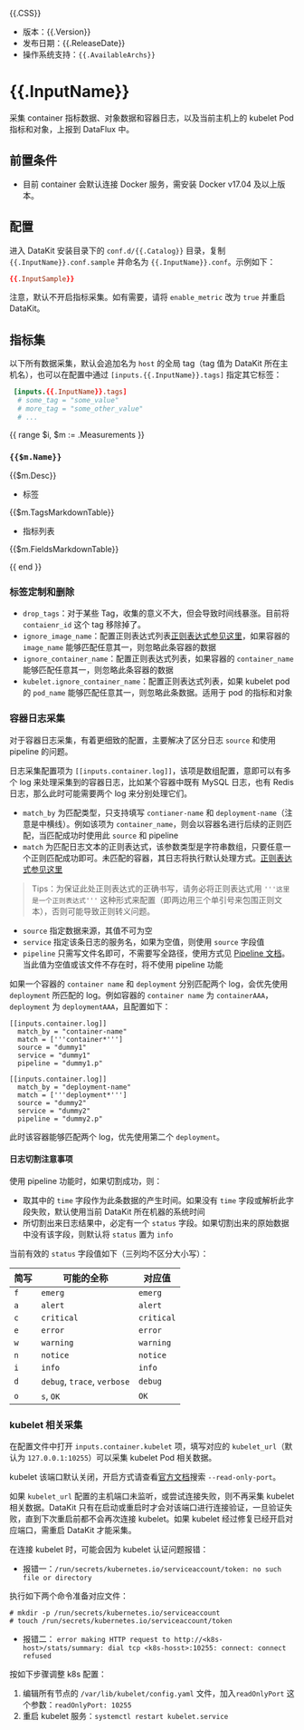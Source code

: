 {{.CSS}}

- 版本：{{.Version}}
- 发布日期：{{.ReleaseDate}}
- 操作系统支持：`{{.AvailableArchs}}`

# {{.InputName}}

采集 container 指标数据、对象数据和容器日志，以及当前主机上的 kubelet Pod 指标和对象，上报到 DataFlux 中。

## 前置条件

- 目前 container 会默认连接 Docker 服务，需安装 Docker v17.04 及以上版本。

## 配置

进入 DataKit 安装目录下的 `conf.d/{{.Catalog}}` 目录，复制 `{{.InputName}}.conf.sample` 并命名为 `{{.InputName}}.conf`。示例如下：

```toml
{{.InputSample}} 
```

注意，默认不开启指标采集。如有需要，请将 `enable_metric` 改为 `true` 并重启 DataKit。

## 指标集

以下所有数据采集，默认会追加名为 `host` 的全局 tag（tag 值为 DataKit 所在主机名），也可以在配置中通过 `[inputs.{{.InputName}}.tags]` 指定其它标签：

``` toml
 [inputs.{{.InputName}}.tags]
  # some_tag = "some_value"
  # more_tag = "some_other_value"
  # ...
```

{{ range $i, $m := .Measurements }}

### `{{$m.Name}}`

{{$m.Desc}}

-  标签

{{$m.TagsMarkdownTable}}

- 指标列表

{{$m.FieldsMarkdownTable}}

{{ end }} 

### 标签定制和删除

- `drop_tags`：对于某些 Tag，收集的意义不大，但会导致时间线暴涨。目前将 `contaienr_id` 这个 tag 移除掉了。
- `ignore_image_name`：配置正则表达式列表[正则表达式参见这里](https://golang.org/pkg/regexp/syntax/#hdr-Syntax)，如果容器的 `image_name` 能够匹配任意其一，则忽略此条容器的数据
- `ignore_container_name`：配置正则表达式列表，如果容器的 `container_name` 能够匹配任意其一，则忽略此条容器的数据
- `kubelet.ignore_container_name`：配置正则表达式列表，如果 kubelet pod 的 `pod_name` 能够匹配任意其一，则忽略此条数据。适用于 pod 的指标和对象

### 容器日志采集

对于容器日志采集，有着更细致的配置，主要解决了区分日志 `source` 和使用 pipeline 的问题。

日志采集配置项为 `[[inputs.container.log]]`，该项是数组配置，意即可以有多个 log 来处理采集到的容器日志，比如某个容器中既有 MySQL 日志，也有 Redis 日志，那么此时可能需要两个 log 来分别处理它们。

- `match_by` 为匹配类型，只支持填写 `contianer-name` 和 `deployment-name`（注意是中横线）。例如该项为 `container_name`，则会以容器名进行后续的正则匹配，当匹配成功时使用此 `source` 和 pipeline
- `match` 为匹配日志文本的正则表达式，该参数类型是字符串数组，只要任意一个正则匹配成功即可。未匹配的容器，其日志将执行默认处理方式。[正则表达式参见这里](https://golang.org/pkg/regexp/syntax/#hdr-Syntax)
>Tips：为保证此处正则表达式的正确书写，请务必将正则表达式用 `'''这里是一个正则表达式'''` 这种形式来配置（即两边用三个单引号来包围正则文本），否则可能导致正则转义问题。
- `source` 指定数据来源，其值不可为空
- `service` 指定该条日志的服务名，如果为空值，则使用 `source` 字段值
- `pipeline` 只需写文件名即可，不需要写全路径，使用方式见 [Pipeline 文档](pipeline)。当此值为空值或该文件不存在时，将不使用 pipeline 功能

如果一个容器的 `container name` 和 `deployment` 分别匹配两个 log，会优先使用 `deployment` 所匹配的 log。例如容器的 `container name` 为 `containerAAA`，`deployment` 为 `deploymentAAA`，且配置如下：

```
[[inputs.container.log]]
  match_by = "container-name"
  match = ['''container*''']
  source = "dummy1"
  service = "dummy1"
  pipeline = "dummy1.p"

[[inputs.container.log]]
  match_by = "deployment-name"
  match = ['''deployment*''']
  source = "dummy2"
  service = "dummy2"
  pipeline = "dummy2.p"
```

此时该容器能够匹配两个 log，优先使用第二个 `deployment`。

#### 日志切割注意事项

使用 pipeline 功能时，如果切割成功，则：

- 取其中的 `time` 字段作为此条数据的产生时间。如果没有 `time` 字段或解析此字段失败，默认使用当前 DataKit 所在机器的系统时间
- 所切割出来日志结果中，必定有一个 `status` 字段。如果切割出来的原始数据中没有该字段，则默认将 `status` 置为 `info`

当前有效的 `status` 字段值如下（三列均不区分大小写）：

| 简写 | 可能的全称                  | 对应值     |
| :--- | ---                         | -------    |
| `f`  | `emerg`                     | `emerg`    |
| `a`  | `alert`                     | `alert`    |
| `c`  | `critical`                  | `critical` |
| `e`  | `error`                     | `error`    |
| `w`  | `warning`                   | `warning`  |
| `n`  | `notice`                    | `notice`   |
| `i`  | `info`                      | `info`     |
| `d`  | `debug`, `trace`, `verbose` | `debug`    |
| `o`  | `s`, `OK`                   | `OK`       |

### kubelet 相关采集

在配置文件中打开 `inputs.container.kubelet` 项，填写对应的 `kubelet_url`（默认为 `127.0.0.1:10255`）可以采集 kubelet Pod 相关数据。

kubelet 该端口默认关闭，开启方式请查看[官方文档](https://kubernetes.io/zh/docs/reference/command-line-tools-reference/kubelet/)搜索 `--read-only-port`。

如果 `kubelet_url` 配置的主机端口未监听，或尝试连接失败，则不再采集 kubelet 相关数据。DataKit 只有在启动或重启时才会对该端口进行连接验证，一旦验证失败，直到下次重启前都不会再次连接 kubelet。如果 kubelet 经过修复已经开启对应端口，需重启 DataKit 才能采集。

在连接 kubelet 时，可能会因为 kubelet 认证问题报错：

- 报错一：`/run/secrets/kubernetes.io/serviceaccount/token: no such file or directory`

执行如下两个命令准备对应文件：

```shell
# mkdir -p /run/secrets/kubernetes.io/serviceaccount
# touch /run/secrets/kubernetes.io/serviceaccount/token
```

- 报错二： `error making HTTP request to http://<k8s-host>/stats/summary: dial tcp <k8s-hosst>:10255: connect: connect refused`

按如下步骤调整 k8s 配置：

  1. 编辑所有节点的 `/var/lib/kubelet/config.yaml` 文件，加入`readOnlyPort` 这个参数：`readOnlyPort: 10255`
  1. 重启 kubelet 服务：`systemctl restart kubelet.service`
